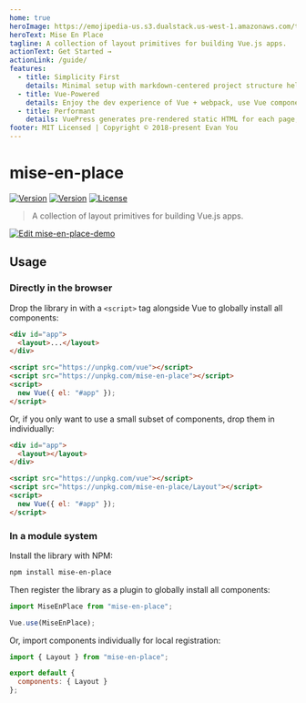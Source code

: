 ```yaml
---
home: true
heroImage: https://emojipedia-us.s3.dualstack.us-west-1.amazonaws.com/thumbs/120/apple/232/bento-box_1f371.png
heroText: Mise En Place
tagline: A collection of layout primitives for building Vue.js apps.
actionText: Get Started →
actionLink: /guide/
features:
  - title: Simplicity First
    details: Minimal setup with markdown-centered project structure helps you focus on writing.
  - title: Vue-Powered
    details: Enjoy the dev experience of Vue + webpack, use Vue components in markdown, and develop custom themes with Vue.
  - title: Performant
    details: VuePress generates pre-rendered static HTML for each page, and runs as an SPA once a page is loaded.
footer: MIT Licensed | Copyright © 2018-present Evan You
---
```


# mise-en-place

<p align="center">
<!-- <a href="https://vuejs.org" target="_blank" rel="noopener noreferrer"><img width="100" src="https://vuejs.org/images/logo.png" alt="Vue logo"></a> -->
</p>

<p>
  <!-- <a href="https://circleci.com/gh/vuejs/vue/tree/dev"><img src="https://img.shields.io/circleci/project/github/vuejs/vue/dev.svg" alt="Build Status"></a> -->
  <a href="https://www.npmjs.com/package/vue"><img src="https://img.shields.io/npm/v/mise-en-place" alt="Version"></a>
  <a href="https://www.npmjs.com/package/vue"><img src="https://img.shields.io/bundlephobia/minzip/mise-en-place" alt="Version"></a>
  <a href="https://www.npmjs.com/package/vue"><img src="https://img.shields.io/npm/l/mise-en-place" alt="License"></a>
</p>

> A collection of layout primitives for building Vue.js apps.

[![Edit mise-en-place-demo](https://codesandbox.io/static/img/play-codesandbox.svg)](https://codesandbox.io/s/mise-en-place-demo-72l3z?fontsize=14&hidenavigation=1&theme=dark&view=preview)

## Usage

### Directly in the browser

Drop the library in with a `<script>` tag alongside Vue to globally install all components:

```html
<div id="app">
  <layout>...</layout>
</div>

<script src="https://unpkg.com/vue"></script>
<script src="https://unpkg.com/mise-en-place"></script>
<script>
  new Vue({ el: "#app" });
</script>
```

Or, if you only want to use a small subset of components, drop them in individually:

```html
<div id="app">
  <layout></layout>
</div>

<script src="https://unpkg.com/vue"></script>
<script src="https://unpkg.com/mise-en-place/Layout"></script>
<script>
  new Vue({ el: "#app" });
</script>
```

### In a module system

Install the library with NPM:

```bash
npm install mise-en-place
```

Then register the library as a plugin to globally install all components:

```js
import MiseEnPlace from "mise-en-place";

Vue.use(MiseEnPlace);
```

Or, import components individually for local registration:

```js
import { Layout } from "mise-en-place";

export default {
  components: { Layout }
};
```
